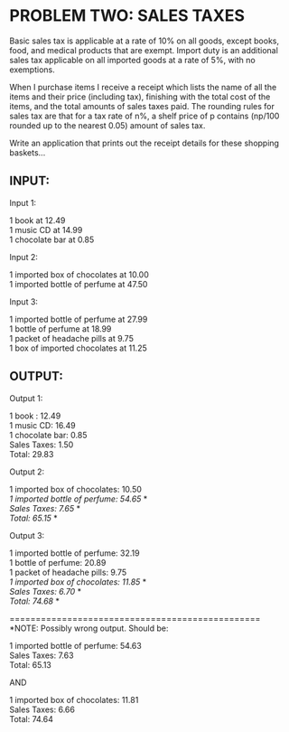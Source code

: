 # PROBLEM TWO: SALES TAXES
 
Basic sales tax is applicable at a rate of 10% on all goods, except books, food, and medical products that are exempt. Import duty is an additional sales tax applicable on all imported goods at a rate of 5%, with no exemptions.
 
When I purchase items I receive a receipt which lists the name of all the items and their price (including tax), finishing with the total cost of the items, and the total amounts of sales taxes paid.  The rounding rules for sales tax are that for a tax rate of n%, a shelf price of p contains (np/100 rounded up to the nearest 0.05) amount of sales tax.
 
Write an application that prints out the receipt details for these shopping baskets...


INPUT:
-----
 
Input 1:

1 book at 12.49<br/>
1 music CD at 14.99<br/>
1 chocolate bar at 0.85<br/>
 
Input 2:

1 imported box of chocolates at 10.00<br/>
1 imported bottle of perfume at 47.50<br/>
 
Input 3:

1 imported bottle of perfume at 27.99<br/>
1 bottle of perfume at 18.99<br/>
1 packet of headache pills at 9.75<br/>
1 box of imported chocolates at 11.25<br/>


OUTPUT:
------
 
Output 1:

1 book : 12.49<br/>
1 music CD: 16.49<br/>
1 chocolate bar: 0.85<br/>
Sales Taxes: 1.50<br/>
Total: 29.83<br/>
 
Output 2:

1 imported box of chocolates: 10.50<br/>
*1 imported bottle of perfume: 54.65* *<br/>
*Sales Taxes: 7.65* *<br/>
*Total: 65.15* *<br/>
 
Output 3:

1 imported bottle of perfume: 32.19<br/>
1 bottle of perfume: 20.89<br/>
1 packet of headache pills: 9.75<br/>
*1 imported box of chocolates: 11.85* *<br/>
*Sales Taxes: 6.70* *<br/>
*Total: 74.68* *<br/>

================================================ <br/>
*NOTE: Possibly wrong output. Should be: <br/>

1 imported bottle of perfume: 54.63 <br/>
Sales Taxes: 7.63 <br/>
Total: 65.13 <br/>

AND

1 imported box of chocolates: 11.81 <br/>
Sales Taxes: 6.66 <br/>
Total: 74.64 <br/>

